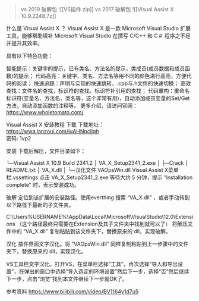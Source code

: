 >vs 2019 破解包 ![[VS插件.zip]]
>vs 2017 破解包
>![[Visual Assist X 10.9.2248.7z]]
 

什么是 Visual Assist X ？
Visual Assist X 是一款 Microsoft Visual Studio 扩展工具，能够帮助填补 Microsoft Visual Studio 在撰写 C/C++ 和 C＃ 程序之不足并提升其效率。

具有以下特色功能：

智能提示：关键字的提示，已有类名、方法名的提示，类成员(成员数据和成员函数)的提示；
代码高亮：关键字、类名、方法名等用不同的颜色进行高亮，方便代码的阅读；
快速追踪：声明与实现的快速跳转，.cpp与.h文件的快速切换；
高效查找：文件名的查找，标识符的查找，标识符补引用的查找；
代码重构：重命名标识符(变量名、方法名、类名等，这个非常有用)，自动添加成员变量的Set/Get方法，自动添加函数的注释等。
更多介绍，请访问官网：https://www.wholetomato.com/

Visual Assist X 安装教程
下载
下载地址： https://wwa.lanzoui.com/iuAHNpcliqh  
密码: 1vp2

安装
下载后解压，文件目录如下：

└─Visual Assist X 10.9 Build 2341.2
    │  VA_X_Setup2341_2.exe
    │
    ├─Crack
    │      README.txt
    │      VA_X.dll
    │
    └─汉化文件
            VAOpsWin.dll
            Visual Assist X菜单栏.vssettings
点击 VA_X_Setup2341_2.exe 等待大约 5 分钟，提示 “installation complete” 时，表示安装成功。

破解
定位到该扩展的安装路径。使用everthing 搜索 “VA_X.dll” ，或者手动转到以下路径下最新的子文件夹。

C:\Users\%USERNAME%\AppData\Local\Microsoft\VisualStudio\12.0\Extensions
（这个路径最终只需要在Extension及其子文件夹中找到就可以了）
将解压文件中的 “VA_X.dll” 复制粘贴到该文件夹下，替换原来的 dll，实现破解。

汉化
插件界面文字汉化。将 “VAOpsWin.dll” 同样复制粘贴到上一步骤中的文件夹下，替换原来的 dll，实现汉化。

VS工具栏文字汉化。打开VS，在菜单栏选择“工具”，再次选择“导入和导出设置”，在弹出的窗口中选择“导入选定的环境设置”然后下一步，选择“否”然后继续下一步，点击“浏览”找到本文件继续下一步就OK了。

参考资料
https://www.bilibili.com/video/BV1164y1d7u5